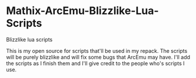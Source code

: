 Mathix-ArcEmu-Blizzlike-Lua-Scripts
===================================

Blizzlike lua scripts

This is my open source for scripts that'll be used in my repack. The scripts will be purely blizzlike and will fix some bugs that ArcEmu may have. I'll add the scripts as I finish them and I'll give credit to the people who's scripts I use.